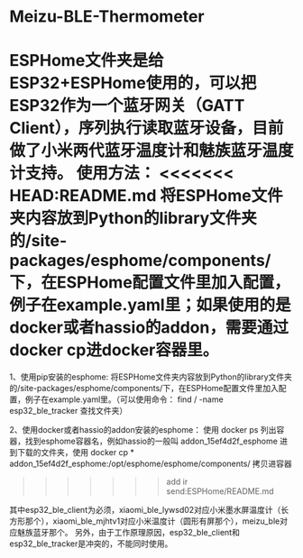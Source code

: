 # Meizu-BLE-Thermometer

ESPHome文件夹是给ESP32+ESPHome使用的，可以把ESP32作为一个蓝牙网关（GATT Client），序列执行读取蓝牙设备，目前做了小米两代蓝牙温度计和魅族蓝牙温度计支持。
使用方法：
<<<<<<< HEAD:README.md
将ESPHome文件夹内容放到Python的library文件夹的/site-packages/esphome/components/下，在ESPHome配置文件里加入配置，例子在example.yaml里；如果使用的是docker或者hassio的addon，需要通过docker cp进docker容器里。
=======
1、使用pip安装的esphome:
将ESPHome文件夹内容放到Python的library文件夹的/site-packages/esphome/components/下，在ESPHome配置文件里加入配置，例子在example.yaml里。（可以使用命令： find / -name esp32_ble_tracker 查找文件夹）

2、使用docker或者hassio的addon安装的esphome：
使用 docker ps 列出容器，找到esphome容器名，例如hassio的一般叫 addon_15ef4d2f_esphome
进到下载的文件夹，使用 docker cp * addon_15ef4d2f_esphome:/opt/esphome/esphome/components/ 拷贝进容器
>>>>>>> add ir send:ESPHome/README.md

其中esp32_ble_client为必须，xiaomi_ble_lywsd02对应小米墨水屏温度计（长方形那个），xiaomi_ble_mjhtv1对应小米温度计（圆形有屏那个），meizu_ble对应魅族蓝牙那个。
另外，由于工作原理原因，esp32_ble_client和esp32_ble_tracker是冲突的，不能同时使用。
